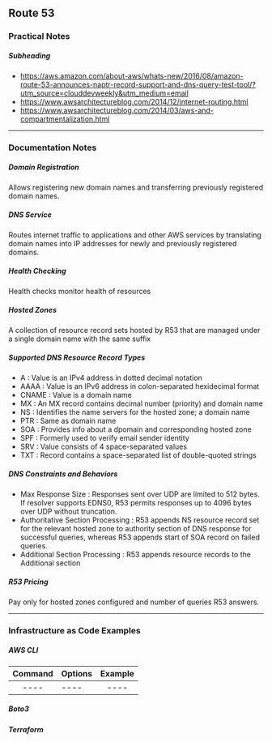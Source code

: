 ## Route 53

### Practical Notes

##### *Subheading*
- https://aws.amazon.com/about-aws/whats-new/2016/08/amazon-route-53-announces-naptr-record-support-and-dns-query-test-tool/?utm_source=clouddevweekly&utm_medium=email
- https://www.awsarchitectureblog.com/2014/12/internet-routing.html
- https://www.awsarchitectureblog.com/2014/03/aws-and-compartmentalization.html

---

### Documentation Notes

##### *Domain Registration*

Allows registering new domain names and transferring previously registered domain names.

##### *DNS Service*

Routes internet traffic to applications and other AWS services by translating domain names into IP addresses for newly and previously registered domains.

##### *Health Checking*

Health checks monitor health of resources

##### *Hosted Zones*

A collection of resource record sets hosted by R53 that are managed under a single domain name with the same suffix

##### *Supported DNS Resource Record Types*
  - A : Value is an IPv4 address in dotted decimal notation
  - AAAA : Value is an IPv6 address in colon-separated hexidecimal format
  - CNAME : Value is a domain name
  - MX : An MX record contains decimal number (priority) and domain name
  - NS : Identifies the name servers for the hosted zone; a domain name
  - PTR : Same as domain name
  - SOA : Provides info about a dpomain and corresponding hosted zone
  - SPF : Formerly used to verify email sender identity
  - SRV : Value consists of 4 space-separated values
  - TXT : Record contains a space-separated list of double-quoted strings

##### *DNS Constraints and Behaviors*

  - Max Response Size : Responses sent over UDP are limited to 512 bytes. If resolver supports EDNS0, R53 permits responses up to 4096 bytes over UDP without truncation.
  - Authoritative Section Processing : R53 appends NS resource record set for the relevant hosted zone to authority section of DNS response for successful queries, whereas R53 appends start of SOA record on failed queries.
  - Additional Section Processing : R53 appends resource records to the Additional section

##### *R53 Pricing*

Pay only for hosted zones configured and number of queries R53 answers.

---

### Infrastructure as Code Examples

##### *AWS CLI*

| Command        | Options      | Example  |
| :-------------:|------------- | :-----:  |
| ---- | ---- | ---- |

##### *Boto3*

##### *Terraform*
